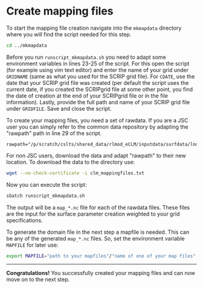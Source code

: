 # Create mapping files

To start the mapping file creation navigate into the `mkmapdata` directory where you will find the script needed for this step.

```sh
cd ../mkmapdata
```

Before you run `runscript_mkmapdata.sh` you need to adapt some environment variables in lines 23-25 of the script. For this open the script (for example using vim text editor) and enter the name of your grid under `GRIDNAME` (same as what you used for the SCRIP grid file). For `CDATE`, use the date that your SCRIP grid file was created (per default the script uses the current date, if you created the SCRIPgrid file at some other point, you find the date of creation at the end of your SCRIPgrid file or in the file information). Lastly, provide the full path and name of your SCRIP grid file under `GRIDFILE`. Save and close the script.

To create your mapping files, you need a set of rawdata. If you are a JSC user you can simply refer to the common data repository by adapting the "rawpath" path in line 29 of the script.

```
rawpath="/p/scratch/cslts/shared_data/rlmod_eCLM/inputdata/surfdata/lnd/clm2/mappingdata/grids"
```

For non JSC users, download the data and adapt "rawpath" to their new location. To download the data to the directory use:

```sh
wget --no-check-certificate -i clm_mappingfiles.txt
```

Now you can execute the script:

```sh
sbatch runscript_mkmapdata.sh
```

The output will be a `map_*.nc` file for each of the rawdata files. These files are the input for the surface parameter creation weighted to your grid specifications.

To generate the domain file in the next step a mapfile is needed. This can be any of the generated `map_*.nc` files. So, set the environment variable `MAPFILE` for later use:

```sh
export MAPFILE="path to your mapfiles"/"name of one of your map files"
```

---

**Congratulations!** You successfully created your mapping files and can now move on to the next step.